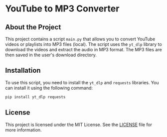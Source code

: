 # YouTube to MP3 Converter

## About the Project

This project contains a script `main.py` that allows you to convert YouTube videos or playlists into MP3 files (local). The script uses the `yt_dlp` library to download the videos and extract the audio in MP3 format. The MP3 files are then saved in the user's download directory.

## Installation

To use this script, you need to install the `yt_dlp` and `requests` libraries. You can install it using the following command:

```sh
pip install yt_dlp requests
```

## License

This project is licensed under the MIT License. See the [LICENSE](LICENSE) file for more information.
